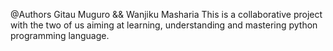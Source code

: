 @Authors Gitau Muguro && Wanjiku Masharia
This is a collaborative project with the two of us aiming at learning, understanding and mastering
python programming language.
